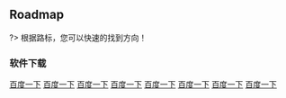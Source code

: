 ## Roadmap

?> 根据路标，您可以快速的找到方向！


### 软件下载

<div>
    <a class="layui-btn layui-border-orange" href="https://www.baidu.com">百度一下</a>
    <a class="layui-btn layui-border-orange" href="https://www.baidu.com">百度一下</a>
    <a class="layui-btn layui-border-orange" href="https://www.baidu.com">百度一下</a>
    <a class="layui-btn layui-border-orange" href="https://www.baidu.com">百度一下</a>
    <a class="layui-btn layui-border-orange" href="https://www.baidu.com">百度一下</a>
    <a class="layui-btn layui-border-orange" href="https://www.baidu.com">百度一下</a>
    <a class="layui-btn layui-border-orange" href="https://www.baidu.com">百度一下</a>
    <a class="layui-btn layui-border-orange" href="https://www.baidu.com">百度一下</a>
</div>
